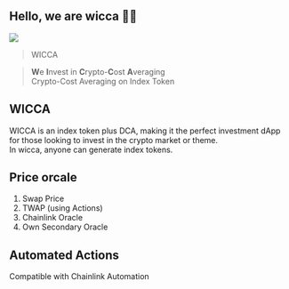 ## Hello, we are wicca 👋🏻

![](preview.png)
> WICCA<br/>

> **W**e **I**nvest in **C**rypto-**C**ost **A**veraging<br/>
> Crypto-Cost Averaging on Index Token

## WICCA
WICCA is an index token plus DCA, making it the perfect investment dApp for those looking to invest in the crypto market or theme.<br/>
In wicca, anyone can generate index tokens.

## Price orcale
1. Swap Price
2. TWAP (using Actions)
3. Chainlink Oracle
4. Own Secondary Oracle

## Automated Actions
Compatible with Chainlink Automation
